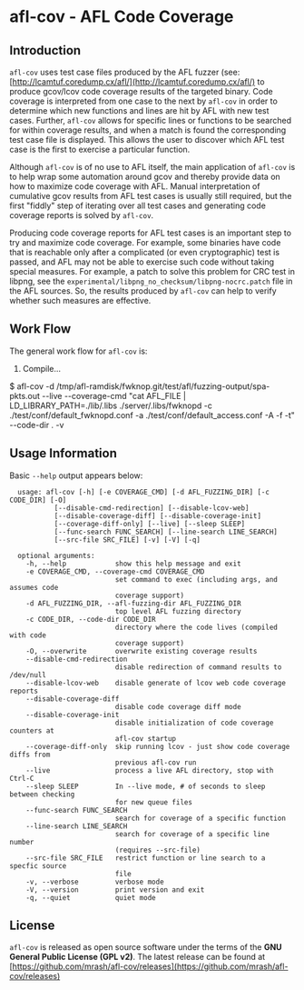 # afl-cov - AFL Code Coverage

## Introduction
`afl-cov` uses test case files produced by the AFL fuzzer (see:
[http://lcamtuf.coredump.cx/afl/](http://lcamtuf.coredump.cx/afl/) to produce
gcov/lcov code coverage results of the targeted binary. Code coverage is
interpreted from one case to the next by `afl-cov` in order to determine which
new functions and lines are hit by AFL with new test cases. Further, `afl-cov`
allows for specific lines or functions to be searched for within coverage
results, and when a match is found the corresponding test case file is
displayed. This allows the user to discover which AFL test case is the first to
exercise a particular function.

Although `afl-cov` is of no use to AFL itself, the main application of
`afl-cov` is to help wrap some automation around gcov and thereby provide data
on how to maximize code coverage with AFL. Manual interpretation of cumulative
gcov results from AFL test cases is usually still required, but the first
"fiddly" step of iterating over all test cases and generating code coverage
reports is solved by `afl-cov`.

Producing code coverage reports for AFL test cases is an important step to try
and maximize code coverage. For example, some binaries have code that is
reachable only after a complicated (or even cryptographic) test is passed, and
AFL may not be able to exercise such code without taking special measures. For
example, a patch to solve this problem for CRC test in libpng, see the
`experimental/libpng_no_checksum/libpng-nocrc.patch` file in the AFL sources.
So, the results produced by `afl-cov` can help to verify whether such measures
are effective.

## Work Flow
The general work flow for `afl-cov` is:

1) Compile...

$ afl-cov -d /tmp/afl-ramdisk/fwknop.git/test/afl/fuzzing-output/spa-pkts.out --live --coverage-cmd "cat AFL_FILE | LD_LIBRARY_PATH=./lib/.libs ./server/.libs/fwknopd -c ./test/conf/default_fwknopd.conf -a ./test/conf/default_access.conf -A -f -t" --code-dir . -v

## Usage Information
Basic `--help` output appears below:

      usage: afl-cov [-h] [-e COVERAGE_CMD] [-d AFL_FUZZING_DIR] [-c CODE_DIR] [-O]
               [--disable-cmd-redirection] [--disable-lcov-web]
               [--disable-coverage-diff] [--disable-coverage-init]
               [--coverage-diff-only] [--live] [--sleep SLEEP]
               [--func-search FUNC_SEARCH] [--line-search LINE_SEARCH]
               [--src-file SRC_FILE] [-v] [-V] [-q]

      optional arguments:
        -h, --help            show this help message and exit
        -e COVERAGE_CMD, --coverage-cmd COVERAGE_CMD
                              set command to exec (including args, and assumes code
                              coverage support)
        -d AFL_FUZZING_DIR, --afl-fuzzing-dir AFL_FUZZING_DIR
                              top level AFL fuzzing directory
        -c CODE_DIR, --code-dir CODE_DIR
                              directory where the code lives (compiled with code
                              coverage support)
        -O, --overwrite       overwrite existing coverage results
        --disable-cmd-redirection
                              disable redirection of command results to /dev/null
        --disable-lcov-web    disable generate of lcov web code coverage reports
        --disable-coverage-diff
                              disable code coverage diff mode
        --disable-coverage-init
                              disable initialization of code coverage counters at
                              afl-cov startup
        --coverage-diff-only  skip running lcov - just show code coverage diffs from
                              previous afl-cov run
        --live                process a live AFL directory, stop with Ctrl-C
        --sleep SLEEP         In --live mode, # of seconds to sleep between checking
                              for new queue files
        --func-search FUNC_SEARCH
                              search for coverage of a specific function
        --line-search LINE_SEARCH
                              search for coverage of a specific line number
                              (requires --src-file)
        --src-file SRC_FILE   restrict function or line search to a specfic source
                              file
        -v, --verbose         verbose mode
        -V, --version         print version and exit
        -q, --quiet           quiet mode

## License
`afl-cov` is released as open source software under the terms of
the **GNU General Public License (GPL v2)**. The latest release can be found
at [https://github.com/mrash/afl-cov/releases](https://github.com/mrash/afl-cov/releases)
